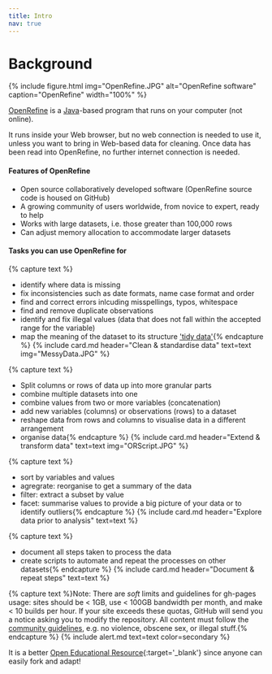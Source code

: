 ```yaml
---
title: Intro
nav: true
---
```

# Background
{% include figure.html img="OpenRefine.JPG" alt="OpenRefine software" caption="OpenRefine" width="100%" %}

[OpenRefine](http://openrefine.org) is a [Java](https://www.java.com/en/)-based program that runs on your computer (not online).

It runs inside your Web browser, but no web connection is needed to use it, unless you want to bring in Web-based data for cleaning. Once data has been read into OpenRefine, no further internet connection is needed.

#### Features of OpenRefine
  
- Open source collaboratively developed software (OpenRefine source code is housed on GitHub)
- A growing community of users worldwide, from novice to expert, ready to help
- Works with large datasets, i.e. those greater than 100,000 rows
- Can adjust memory allocation to accommodate larger datasets 

#### Tasks you can use OpenRefine for

{% capture text %}
- identify where data is missing
- fix inconsistencies such as date formats, name case format and order
- find and correct errors inlcuding misspellings, typos, whitespace
- find and remove duplicate observations
- identify and fix illegal values (data that does not fall within the accepted range for the variable)
- map the meaning of the dataset to its structure ['tidy data'](https://cran.r-project.org/web/packages/tidyr/vignettes/tidy-data.html){% endcapture %} {% include card.md header="Clean & standardise data" text=text img="MessyData.JPG" %}

{% capture text %}
- Split columns or rows of data up into more granular parts
- combine multiple datasets into one
- combine values from two or more variables (concatenation)
- add new variables (columns) or observations (rows) to a dataset
- reshape data from rows and columns to visualise data in a different arrangement
- organise data{% endcapture %} {% include card.md header="Extend & transform data" text=text img="ORScript.JPG" %}

{% capture text %}
- sort by variables and values
- agregrate: reorganise to get a summary of the data
- filter: extract a subset by value
- facet: summarise values to provide a big picture of your data or to identify outliers{% endcapture %} {% include card.md header="Explore data prior to analysis" text=text %}

{% capture text %}
- document all steps taken to process the data
- create scripts to automate and repeat the processes on other datasets{% endcapture %} {% include card.md header="Document & repeat steps" text=text %}


{% capture text %}Note:
There are *soft* limits and guidelines for gh-pages usage: sites should be < 1GB, use < 100GB bandwidth per month, and make < 10 builds per hour.
If your site exceeds these quotas, GitHub will send you a notice asking you to modify the repository.
All content must follow the [community guidelines](https://help.github.com/articles/github-community-guidelines/), e.g. no violence, obscene sex, or illegal stuff.{% endcapture %}
{% include alert.md text=text color=secondary %}



It is a better [Open Educational Resource](https://en.wikipedia.org/wiki/Open_educational_resources){:target='_blank'} since anyone can easily fork and adapt!
